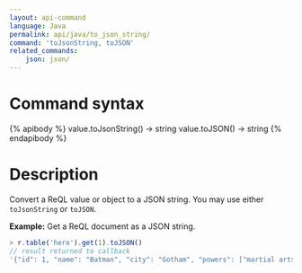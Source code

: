 ```yaml
---
layout: api-command
language: Java
permalink: api/java/to_json_string/
command: 'toJsonString, toJSON'
related_commands:
    json: json/
---
```

# Command syntax #

{% apibody %}
value.toJsonString() &rarr; string
value.toJSON() &rarr; string
{% endapibody %}

# Description #

Convert a ReQL value or object to a JSON string. You may use either `toJsonString` or `toJSON`.

__Example:__ Get a ReQL document as a JSON string.

```js
> r.table('hero').get(1).toJSON()
// result returned to callback
'{"id": 1, "name": "Batman", "city": "Gotham", "powers": ["martial arts", "cinematic entrances"]}'
```
